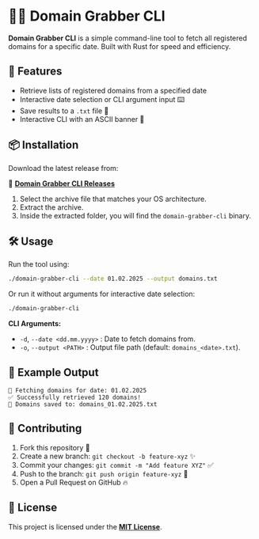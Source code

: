 # 🕵️‍♂️ Domain Grabber CLI

**Domain Grabber CLI** is a simple command-line tool to fetch all registered domains for a specific date. Built with Rust for speed and efficiency.

## 🚀 Features

- Retrieve lists of registered domains from a specified date
- Interactive date selection or CLI argument input ⌨️
- Save results to a `.txt` file 💾
- Interactive CLI with an ASCII banner 🎨

## 📦 Installation

Download the latest release from:

🔗 [**Domain Grabber CLI Releases**](https://github.com/decryptable/domain-grabber-cli/releases/latest)

1. Select the archive file that matches your OS architecture.
2. Extract the archive.
3. Inside the extracted folder, you will find the `domain-grabber-cli` binary.

## 🛠 Usage

Run the tool using:

```sh
./domain-grabber-cli --date 01.02.2025 --output domains.txt
```

Or run it without arguments for interactive date selection:

```sh
./domain-grabber-cli
```

**CLI Arguments:**
- `-d`, `--date <dd.mm.yyyy>` : Date to fetch domains from.
- `-o`, `--output <PATH>` : Output file path (default: `domains_<date>.txt`).

## 📝 Example Output

```
📅 Fetching domains for date: 01.02.2025
✅ Successfully retrieved 120 domains!
💾 Domains saved to: domains_01.02.2025.txt
```

## 🔧 Contributing

1. Fork this repository 🍴
2. Create a new branch: `git checkout -b feature-xyz` ✨
3. Commit your changes: `git commit -m "Add feature XYZ"` ✅
4. Push to the branch: `git push origin feature-xyz` 🚀
5. Open a Pull Request on GitHub 🔥

## 📜 License

This project is licensed under the [**MIT License**](./LICENSE).